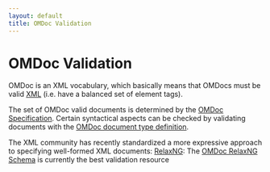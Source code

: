 ```yaml
---
layout: default
title: OMDoc Validation
---
```

# OMDoc Validation

OMDoc is an XML vocabulary, which basically means that OMDocs must be valid [XML](http://www.w3c.org/XML) (i.e. have a balanced set of element tags).

The set of OMDoc valid documents is determined by the [OMDoc Specification](https://github.com/OMDoc/OMDoc-1.2/doc/spec/spec.pdf).  Certain syntactical aspects can be checked by validating documents with the [OMDoc document type definition](https://github.com/OMDoc/OMDoc-1.2/dtd/).

The XML community has recently standardized a more expressive approach to specifying well-formed XML documents: [RelaxNG](http://www.relaxng.org): The [OMDoc RelaxNG Schema](https://github.com/OMDoc/OMDoc-1.2/dtd/) is currently the best validation resource


